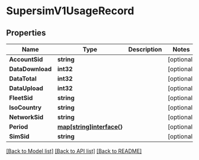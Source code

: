 # SupersimV1UsageRecord

## Properties

Name | Type | Description | Notes
------------ | ------------- | ------------- | -------------
**AccountSid** | **string** |  | [optional] 
**DataDownload** | **int32** |  | [optional] 
**DataTotal** | **int32** |  | [optional] 
**DataUpload** | **int32** |  | [optional] 
**FleetSid** | **string** |  | [optional] 
**IsoCountry** | **string** |  | [optional] 
**NetworkSid** | **string** |  | [optional] 
**Period** | [**map[string]interface{}**](.md) |  | [optional] 
**SimSid** | **string** |  | [optional] 

[[Back to Model list]](../README.md#documentation-for-models) [[Back to API list]](../README.md#documentation-for-api-endpoints) [[Back to README]](../README.md)


